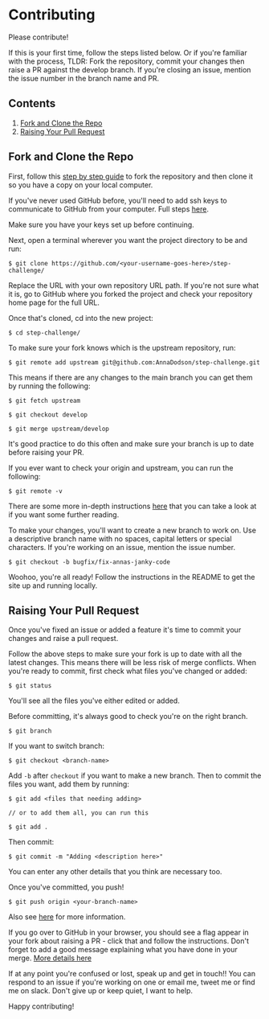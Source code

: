 # Contributing

Please contribute! 

If this is your first time, follow the steps listed below. Or if you're familiar with the process, TLDR: Fork the repository, commit your changes then raise a PR against the develop branch. If you're closing an issue, mention the issue number in the branch name and PR.

## Contents
   1. [Fork and Clone the Repo](#fork-and-clone-the-repo)
   2. [Raising Your Pull Request](#raising-your-pull-request)


## Fork and Clone the Repo

First, follow this [step by step guide](https://guides.github.com/activities/forking/) to fork the repository and then clone it so you have a copy on your local computer.

If you've never used GitHub before, you'll need to add ssh keys to communicate to GitHub from your computer. Full steps [here](https://help.github.com/articles/adding-a-new-ssh-key-to-your-github-account/).

Make sure you have your keys set up before continuing.

Next, open a terminal wherever you want the project directory to be and run:

```
$ git clone https://github.com/<your-username-goes-here>/step-challenge/
```

Replace the URL with your own repository URL path. If you're not sure what it is, go to GitHub where you forked the project and check your repository home page for the full URL.

Once that's cloned, cd into the new project:

```
$ cd step-challenge/
```

To make sure your fork knows which is the upstream repository, run:

```
$ git remote add upstream git@github.com:AnnaDodson/step-challenge.git
```

This means if there are any changes to the main branch you can get them by running the following:

``` 
$ git fetch upstream

$ git checkout develop

$ git merge upstream/develop

 ```

It's good practice to do this often and make sure your branch is up to date before raising your PR.

If you ever want to check your origin and upstream, you can run the following:

```
$ git remote -v 
```

There are some more in-depth instructions [here](https://help.github.com/articles/fork-a-repo/) that you can take a look at if you want some further reading.

To make your changes, you'll want to create a new branch to work on. Use a descriptive branch name with no spaces, capital letters or special characters. If you're working on an issue, mention the issue number.

```
$ git checkout -b bugfix/fix-annas-janky-code
```

Woohoo, you're all ready! Follow the instructions in the README to get the site up and running locally.

## Raising Your Pull Request

Once you've fixed an issue or added a feature it's time to commit your changes and raise a pull request.

Follow the above steps to make sure your fork is up to date with all the latest changes. This means there will be less risk of merge conflicts. When you're ready to commit, first check what files you've changed or added:

```
$ git status
```

You'll see all the files you've either edited or added.

Before committing, it's always good to check you're on the right branch.

```
$ git branch
```

If you want to switch branch:

```
$ git checkout <branch-name>
```

Add `-b` after `checkout` if you want to make a new branch. Then to commit the files you want, add them by running:

```
$ git add <files that needing adding>

// or to add them all, you can run this

$ git add .
```

Then commit:
```
$ git commit -m "Adding <description here>"
```

You can enter any other details that you think are necessary too.

Once you've committed, you push!
```
$ git push origin <your-branch-name>
```

Also see [here](https://help.github.com/articles/adding-a-file-to-a-repository-using-the-command-line/) for more information.

If you go over to GitHub in your browser, you should see a flag appear in your fork about raising a PR - click that and follow the instructions. Don't forget to add a good message explaining what you have done in your merge. [More details here](https://help.github.com/articles/creating-a-pull-request/)

If at any point you're confused or lost, speak up and get in touch!! You can respond to an issue if you're working on one or email me, tweet me or find me on slack. Don't give up or keep quiet, I want to help.

Happy contributing!